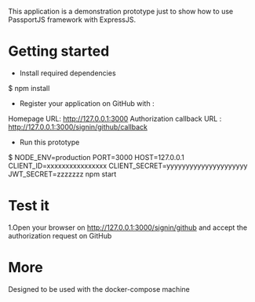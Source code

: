 
This application is a demonstration prototype just to show how to use PassportJS framework with ExpressJS.

# Getting started

* Install required dependencies

$ npm install

* Register your application on GitHub with :

Homepage URL: http://127.0.0.1:3000
Authorization callback URL : http://127.0.0.1:3000/signin/github/callback

* Run this prototype

$ NODE_ENV=production PORT=3000 HOST=127.0.0.1 CLIENT_ID=xxxxxxxxxxxxxxxx CLIENT_SECRET=yyyyyyyyyyyyyyyyyyyyy JWT_SECRET=zzzzzzz npm start
 
# Test it

1.Open your browser on http://127.0.0.1:3000/signin/github and accept the authorization request on GitHub

# More

Designed to be used with the docker-compose machine

